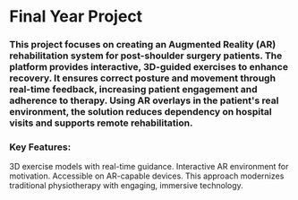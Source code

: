 # Final Year Project

### This project focuses on creating an Augmented Reality (AR) rehabilitation system for post-shoulder surgery patients. The platform provides interactive, 3D-guided exercises to enhance recovery. It ensures correct posture and movement through real-time feedback, increasing patient engagement and adherence to therapy. Using AR overlays in the patient's real environment, the solution reduces dependency on hospital visits and supports remote rehabilitation.

### Key Features:
3D exercise models with real-time guidance.
Interactive AR environment for motivation.
Accessible on AR-capable devices.
This approach modernizes traditional physiotherapy with engaging, immersive technology.
